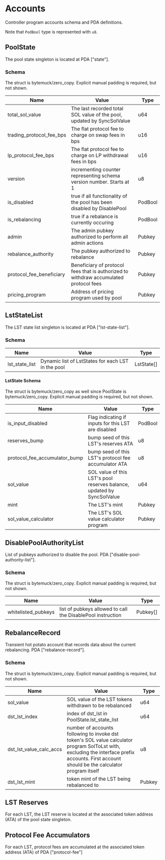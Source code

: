 # Accounts

Controller program accounts schema and PDA definitions.

Note that `PodBool` type is represented with `u8`.

## PoolState

The pool state singleton is located at PDA ["state"].

### Schema

The struct is bytemuck/zero_copy. Explicit manual padding is required, but not shown.

| Name                     | Value                                                                                 | Type    |
| ------------------------ | ------------------------------------------------------------------------------------- | ------- |
| total_sol_value          | The last recorded total SOL value of the pool, updated by SyncSolValue                | u64     |
| trading_protocol_fee_bps | The flat protocol fee to charge on swap fees in bps                                   | u16     |
| lp_protocol_fee_bps      | The flat protocol fee to charge on LP withdrawal fees in bps                          | u16     |
| version                  | incrementing counter representing schema version number. Starts at 1                  | u8      |
| is_disabled              | true if all functionality of the pool has been disabled by DisablePool                | PodBool |
| is_rebalancing           | true if a rebalance is currently occuring                                             | PodBool |
| admin                    | The admin pubkey authorized to perform all admin actions                              | Pubkey  |
| rebalance_authority      | The pubkey authorized to rebalance                                                    | Pubkey  |
| protocol_fee_beneficiary | Beneficiary of protocol fees that is authorized to withdraw accumulated protocol fees | Pubkey  |
| pricing_program          | Address of pricing program used by pool                                               | Pubkey  |

## LstStateList

The LST state list singleton is located at PDA ["lst-state-list"].

### Schema

| Name           | Value                                              | Type       |
| -------------- | -------------------------------------------------- | ---------- |
| lst_state_list | Dynamic list of LstStates for each LST in the pool | LstState[] |

#### LstState Schema

The struct is bytemuck/zero_copy as well since PoolState is bytemuck/zero_copy. Explicit manual padding is required, but not shown.

| Name                          | Value                                                                  | Type    |
| ----------------------------- | ---------------------------------------------------------------------- | ------- |
| is_input_disabled             | Flag indicating if inputs for this LST are disabled                    | PodBool |
| reserves_bump                 | bump seed of this LST's reserves ATA                                   | u8      |
| protocol_fee_accumulator_bump | bump seed of this LST's protocol fee accumulator ATA                   | u8      |
| sol_value                     | SOL value of this LST's pool reserves balance, updated by SyncSolValue | u64     |
| mint                          | The LST's mint                                                         | Pubkey  |
| sol_value_calculator          | The LST's SOL value calculator program                                 | Pubkey  |

## DisablePoolAuthorityList

List of pubkeys authorized to disable the pool. PDA ["disable-pool-authority-list"].

### Schema

The struct is bytemuck/zero_copy. Explicit manual padding is required, but not shown.

| Name                | Value                                                       | Type     |
| ------------------- | ----------------------------------------------------------- | -------- |
| whitelisted_pubkeys | list of pubkeys allowed to call the DisablePool instruction | Pubkey[] |

## RebalanceRecord

Transient hot potato account that records data about the current rebalancing. PDA ["rebalance-record"].

### Schema

The struct is bytemuck/zero_copy. Explicit manual padding is required, but not shown.

| Name                    | Value                                                                                                                                                                                         | Type   |
| ----------------------- | --------------------------------------------------------------------------------------------------------------------------------------------------------------------------------------------- | ------ |
| sol_value               | SOL value of the LST tokens withdrawn to be rebalanced                                                                                                                                        | u64    |
| dst_lst_index           | index of dst_lst in PoolState.lst_state_list                                                                                                                                                  | u64    |
| dst_lst_value_calc_accs | number of accounts following to invoke dst token's SOL value calculator program SolToLst with, excluding the interface prefix accounts. First account should be the calculator program itself | u8     |
| dst_lst_mint            | token mint of the LST being rebalanced to                                                                                                                                                     | Pubkey |

## LST Reserves

For each LST, the LST reserve is located at the associated token address (ATA) of the pool state singleton.

## Protocol Fee Accumulators

For each LST, protocol fees are accumulated at the associated token address (ATA) of PDA ["protocol-fee"]
